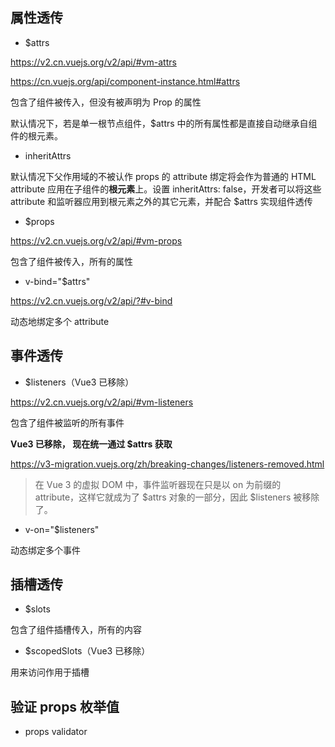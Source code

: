 ## 属性透传

-   $attrs

https://v2.cn.vuejs.org/v2/api/#vm-attrs

https://cn.vuejs.org/api/component-instance.html#attrs

包含了组件被传入，但没有被声明为 Prop 的属性

默认情况下，若是单一根节点组件，$attrs 中的所有属性都是直接自动继承自组件的根元素。

-   inheritAttrs

默认情况下父作用域的不被认作 props 的 attribute 绑定将会作为普通的 HTML attribute 应用在子组件的**根元素**上。设置 inheritAttrs: false，开发者可以将这些 attribute 和监听器应用到根元素之外的其它元素，并配合 $attrs 实现组件透传

-   $props

https://v2.cn.vuejs.org/v2/api/#vm-props

包含了组件被传入，所有的属性

-   v-bind="$attrs"

https://v2.cn.vuejs.org/v2/api/?#v-bind

动态地绑定多个 attribute

## 事件透传

-   $listeners（Vue3 已移除）

https://v2.cn.vuejs.org/v2/api/#vm-listeners

包含了组件被监听的所有事件

**Vue3 已移除， 现在统一通过 $attrs 获取**

https://v3-migration.vuejs.org/zh/breaking-changes/listeners-removed.html

> 在 Vue 3 的虚拟 DOM 中，事件监听器现在只是以 on 为前缀的 attribute，这样它就成为了 $attrs 对象的一部分，因此 $listeners 被移除了。

-   v-on="$listeners"

动态绑定多个事件

## 插槽透传

-   $slots

包含了组件插槽传入，所有的内容

-   $scopedSlots（Vue3 已移除）

用来访问作用于插槽

## 验证 props 枚举值

-   props validator
